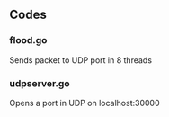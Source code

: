 ## Codes
### flood.go
Sends packet to UDP port in 8 threads
### udpserver.go
Opens a port in UDP on localhost:30000
